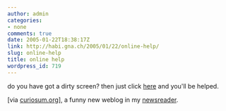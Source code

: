```yaml
---
author: admin
categories:
- none
comments: true
date: 2005-01-22T18:38:17Z
link: http://habi.gna.ch/2005/01/22/online-help/
slug: online-help
title: online help
wordpress_id: 719
---
```


do you have got a dirty screen? then just click [here](http://www.clean-your-screen-for-free-now.com/) and you'll be helped.



[via [curiosum.org](http://www.curiosum.org/archiv/2005/01/16/clean-your-screen/)], a funny new weblog in my [newsreader](http://newsfirerss.com/). 

